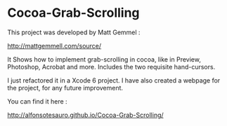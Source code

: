 # Cocoa-Grab-Scrolling

This project was developed by Matt Gemmel :

http://mattgemmell.com/source/

It Shows how to implement grab-scrolling in cocoa, like in Preview, Photoshop, Acrobat and more.
Includes the two requisite hand-cursors.

I just refactored it in a Xcode 6 project. I have also created a webpage for the project, for any future improvement.

You can find it here :

http://alfonsotesauro.github.io/Cocoa-Grab-Scrolling/
